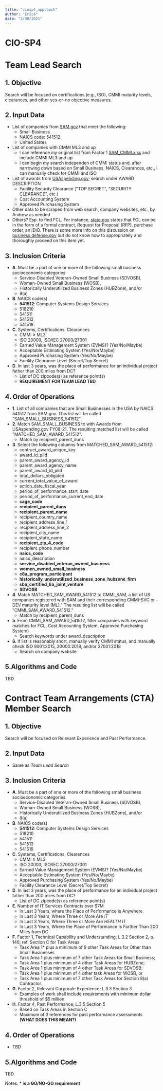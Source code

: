 ```yaml
---
title: "ciosp4_approach"
author: "Erica"
date: "2/08/2021"
---
```

# CIO-SP4

# Team Lead Search
## 1. Objective
Search will be focused on certifications (e.g., ISO), CMMI maturity levels, clearances, and other yes-or-no objective measures.

## 2. Input Data
- List of companies from [SAM.gov](https://www.sam.gov/SAM/pages/public/searchRecords/advancedEMRSearch.jsf) that meet the following:
  - Small Business
  - NAICS code: 541512
  - United States
- List of companies with CMMI ML3 and up
  - I can reference my original list from Factor 1 [SAM_CMMI.xlsx](https://github.com/ericaosta/alagant/blob/main/F1/SAM_CMMI.xlsx) and include CMMI ML3 and up
  - I can begin my search independen of CMMI status and, after narrowing down based on Small Business, NAICS, Clearances, etc., I can manually check for CMMI and ISO
- List of awards from [USAspending.gov](https://www.usaspending.gov); search under AWARD DESCRIPTION
  - Facility Security Clearance ("TOP SECRET", "SECURITY CLEARANCE", etc.)
  - Cost Accounting System
  - Approved Purchasing System
- Other data to be scraped from web search, company websites, etc., by Andrew as needed
- Others? Esp. to find FCL. For instance, [state.gov](https://www.state.gov/facility-security-clearances-faq/) states that FCL can be in the form of a formal contract, Request for Proposal (RFP), purchase order, an IDIQ. There is some more info on this discussion on [business.defense.gov](https://business.defense.gov/Portals/57/Documents/SmallBusinessWebinar%20QandA.pdf?ver=2020-07-15-161110-867) but do not know how to appropriately and thoroughly proceed on this item yet.

## 3. Inclusion Criteria
- **A**. Must be a part of one or more of the following small business socioeconomic categories:
  - Service-Disabled Veteran-Owned Small Business (SDVOSB),
  - Woman-Owned Small Business (WOSB),
  - Historically Underutilized Business Zones (HUBZone), and/or
  - 8(a)
- **B**. NAICS code(s)
  - **541512**: Computer Systems Design Services
  - 518210
  - 541511
  - 541513
  - 541519
- **C**. Systems, Certifications, Clearances
  - CMMI ≥ ML3
  - ISO 20000, ISO/IEC 27000/27001	
  - Earned Value Management System (EVMS)? (Yes/No/Maybe)
  - Acceptable Estimating System (Yes/No/Maybe)
  - Approved Purchasing System (Yes/No/Maybe)
  - Facility Clearance Level (Secret/Top Secret)
- **D**. In last 3 years, was the place of performance for an individual project father than 200 miles from DC?
  - List of DC zipcode(s) as reference point(s)
  - **REQUIREMENT FOR TEAM LEAD TBD**

## 4. Order of Operations
- **1**. List of all companies that are Small Businesses in the USA by NAICS 541512 from SAM.gov. This list will be called "SAM_SMALL_BUSINESS_541512".
- **2**. Match SAM_SMALL_BUSINESS to with Awards from USAspending.gov FY08-21. The resulting matched list will be called "MATCHED_SAM_AWARD_541512".
  - Match by recipient_parent_duns
- **3**. Select the following columns from MATCHED_SAM_AWARD_541512:
  - contract_award_unique_key 
  - award_id_piid 
  - parent_award_agency_id
  - parent_award_agency_name
  - parent_award_id_piid
  - total_dollars_obligated
  - current_total_value_of_award
  - action_date_fiscal_year
  - period_of_performance_start_date
  - period_of_performance_current_end_date
  - **cage_code**
  - **recipient_parent_duns**
  - **recipient_parent_name**
  - recipient_country_name
  - recipient_address_line_1
  - recipient_address_line_2
  - recipient_city_name
  - recipient_state_name
  - **recipient_zip_4_code**
  - recipient_phone_number
  - **naics_code**
  - naics_description
  - **service_disabled_veteran_owned_business**
  - **women_owned_small_business**
  - **c8a_program_participant**
  - **historically_underutilized_business_zone_hubzone_firm** 
  - **sba_certified_8a_joint_venture**
  - **SDVOSB**
- **4**. Match MATCHED_SAM_AWARD_541512 to CMMI_SAM, a list of US companies registered with SAM and their corresponding CMMI-SVC or -DEV maturity level (ML)." The resulting list will be called "CMMI_SAM_AWARD_541512."
  - Match by recipient_parent_duns
- **5**. From CMMI_SAM_AWARD_541512, filter companies with keyword matches for FCL, Cost Accounting System, Approved Purchasing System)
  - Search keywords under award_description
- **6.** If list is reasonably short, manually verify CMMI status, and manually check ISO 9001:2015, 20000:2018, and/or 27001:2018
  - Search on company website
  
## 5.Algorithms and Code
TBD

# Contract Team Arrangements (CTA) Member Search
## 1. Objective
Search will be focused on Relevant Experience and Past Performance.

## 2. Input Data
- Same as *Team Lead Search* 

## 3. Inclusion Criteria
- **A**. Must be a part of one or more of the following small business socioeconomic categories:
  - Service-Disabled Veteran-Owned Small Business (SDVOSB),
  - Woman-Owned Small Business (WOSB),
  - Historically Underutilized Business Zones (HUBZone), and/or
  - 8(a)
- **B**. NAICS code(s)
  - **541512**: Computer Systems Design Services
  - 518210
  - 541511
  - 541513
  - 541519
- **C**. Systems, Certifications, Clearances
  - CMMI ≥ ML3
  - ISO 20000, ISO/IEC 27000/27001	
  - Earned Value Management System (EVMS)? (Yes/No/Maybe)
  - Acceptable Estimating System (Yes/No/Maybe)
  - Approved Purchasing System (Yes/No/Maybe)
  - Facility Clearance Level (Secret/Top Secret)
- **D**. In last 3 years, was the place of performance for an individual project father than 200 miles from DC?
  - List of DC zipcode(s) as reference point(s)
- **E**. Number of IT Services Contracts over $7M
  - In Last 3 Years, where the Place of Performance is Anywhere
  - In Last 3 Years, Where Three or More Are *IT*
  - In Last 3 Years, Where Three or More Are *HEALTH IT*
  - In Last 3 Years, Where the Place of Performance Is Farther Than 200 Miles from DC
- **F**. Factor 1, Technical Capability and Understanding; L.3.2 Section 2, p. 140; ref. Section C for Task Areas
  - Task Area 1* plus a minimum of 9 other Task Areas for Other than Small Businesses
  - Task Area 1 plus minimum of 7 other Task Areas for Small Business;
  - Task Area 1 plus minimum of 4 other Task Areas for HUBZone;
  - Task Area 1 plus minimum of 4 other Task Areas for SDVOSB;
  - Task Area 1 plus minimum of 4 other task Areas for WOSB, or
  - Task Area 1 plus minimum of 7 other Task Areas for Section 8(a) Contractor.
- **G**. Factor 2, Relevant Corporate Experience; L.3.3 Section 3
  - Examples of work shall include requirements with minimum dollar threshold of $5 million.
- **H**. Factor 4, Past Performance; L.3.5 Section 5
  - Based on Task Areas in Section C
  - Maximum of 3 references for past performance assessments **(WHAT DOES THIS MEAN?)**

## 4. Order of Operations
- TBD

## 5.Algorithms and Code
TBD

Notes: * **is a GO/NO-GO requirement**

